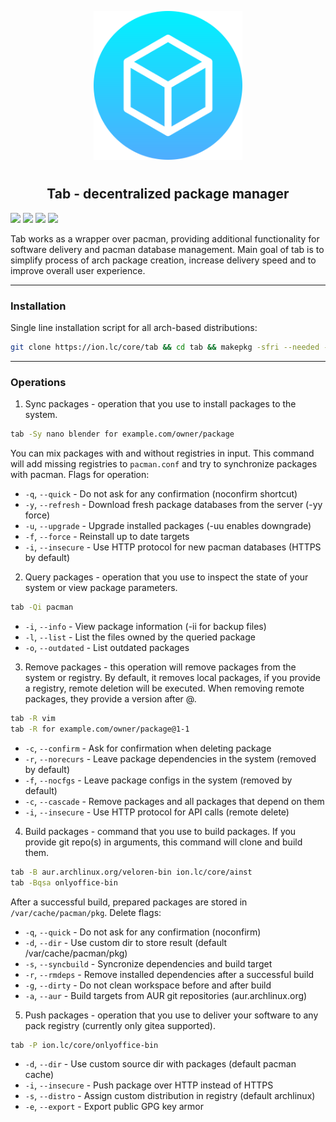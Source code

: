 <p align="center">
<img style="align: center; padding-left: 10px; padding-right: 10px; padding-bottom: 10px;" width="238px" height="238px" src="./logo.png" />
</p>

<h2 align="center">Tab - decentralized package manager</h2>

![](https://img.shields.io/badge/alpha-0.2.0-red.svg)
[![](https://img.shields.io/badge/license-GPL-orange.svg)](https://ion.lc/core/tab/src/branch/main/LICENSE)
[![](https://img.shields.io/badge/git-repository-006db0.svg)](https://ion.lc/core/tab)
[![](https://img.shields.io/badge/arch-package-00bcd4.svg)](https://ion.lc/core/-/packages/arch/tab)

Tab works as a wrapper over pacman, providing additional functionality for software delivery and pacman database management. Main goal of tab is to simplify process of arch package creation, increase delivery speed and to improve overall user experience.

---

### Installation

Single line installation script for all arch-based distributions:

```sh
git clone https://ion.lc/core/tab && cd tab && makepkg -sfri --needed --noconfirm
```

---

### Operations

1. Sync packages - operation that you use to install packages to the system.

```sh
tab -Sy nano blender for example.com/owner/package
```

You can mix packages with and without registries in input. This command will add missing registries to `pacman.conf` and try to synchronize packages with pacman. Flags for operation:

- `-q`, `--quick` - Do not ask for any confirmation (noconfirm shortcut)
- `-y`, `--refresh` - Download fresh package databases from the server (-yy force)
- `-u`, `--upgrade` - Upgrade installed packages (-uu enables downgrade)
- `-f`, `--force` - Reinstall up to date targets
- `-i`, `--insecure` - Use HTTP protocol for new pacman databases (HTTPS by default)

2. Query packages - operation that you use to inspect the state of your system or view package parameters.

```sh
tab -Qi pacman
```

- `-i`, `--info` - View package information (-ii for backup files)
- `-l`, `--list` - List the files owned by the queried package
- `-o`, `--outdated` - List outdated packages

3. Remove packages - this operation will remove packages from the system or registry. By default, it removes local packages, if you provide a registry, remote deletion will be executed. When removing remote packages, they provide a version after @.

```sh
tab -R vim
tab -R for example.com/owner/package@1-1
```

- `-c`, `--confirm` - Ask for confirmation when deleting package
- `-r`, `--norecurs` - Leave package dependencies in the system (removed by default)
- `-f`, `--nocfgs` - Leave package configs in the system (removed by default)
- `-c`, `--cascade` - Remove packages and all packages that depend on them
- `-i`, `--insecure` - Use HTTP protocol for API calls (remote delete)

4. Build packages - command that you use to build packages. If you provide git repo(s) in arguments, this command will clone and build them.

```sh
tab -B aur.archlinux.org/veloren-bin ion.lc/core/ainst
tab -Bqsa onlyoffice-bin
```

After a successful build, prepared packages are stored in `/var/cache/pacman/pkg`. Delete flags:

- `-q`, `--quick` - Do not ask for any confirmation (noconfirm)
- `-d`, `--dir` - Use custom dir to store result (default /var/cache/pacman/pkg)
- `-s`, `--syncbuild` - Syncronize dependencies and build target
- `-r`, `--rmdeps` - Remove installed dependencies after a successful build
- `-g`, `--dirty` - Do not clean workspace before and after build
- `-a`, `--aur` - Build targets from AUR git repositories (aur.archlinux.org)

5. Push packages - operation that you use to deliver your software to any pack registry (currently only gitea supported).

```sh
tab -P ion.lc/core/onlyoffice-bin
```

- `-d`, `--dir` - Use custom source dir with packages (default pacman cache)
- `-i`, `--insecure` - Push package over HTTP instead of HTTPS
- `-s`, `--distro` - Assign custom distribution in registry (default archlinux)
- `-e`, `--export` - Export public GPG key armor
